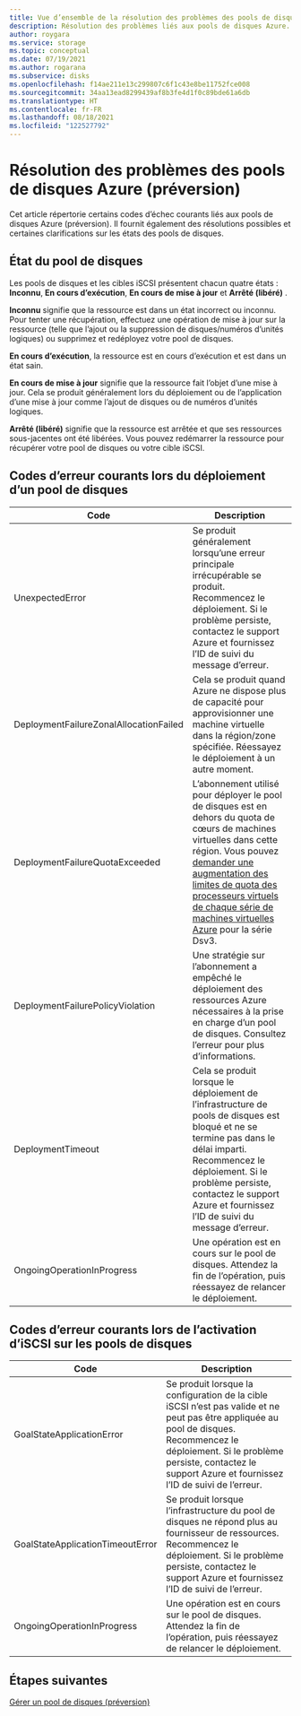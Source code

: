 ```yaml
---
title: Vue d’ensemble de la résolution des problèmes des pools de disques Azure (préversion)
description: Résolution des problèmes liés aux pools de disques Azure. Découvrez les codes d’échec courants et comment les résoudre.
author: roygara
ms.service: storage
ms.topic: conceptual
ms.date: 07/19/2021
ms.author: rogarana
ms.subservice: disks
ms.openlocfilehash: f14ae211e13c299807c6f1c43e8be11752fce008
ms.sourcegitcommit: 34aa13ead8299439af8b3fe4d1f0c89bde61a6db
ms.translationtype: HT
ms.contentlocale: fr-FR
ms.lasthandoff: 08/18/2021
ms.locfileid: "122527792"
---
```

# <a name="troubleshoot-azure-disk-pools-preview"></a>Résolution des problèmes des pools de disques Azure (préversion)

Cet article répertorie certains codes d’échec courants liés aux pools de disques Azure (préversion). Il fournit également des résolutions possibles et certaines clarifications sur les états des pools de disques.

## <a name="disk-pool-status"></a>État du pool de disques

Les pools de disques et les cibles iSCSI présentent chacun quatre états : **Inconnu**, **En cours d’exécution**, **En cours de mise à jour** et **Arrêté (libéré)** .

**Inconnu** signifie que la ressource est dans un état incorrect ou inconnu. Pour tenter une récupération, effectuez une opération de mise à jour sur la ressource (telle que l’ajout ou la suppression de disques/numéros d’unités logiques) ou supprimez et redéployez votre pool de disques.

**En cours d’exécution**, la ressource est en cours d’exécution et est dans un état sain.

**En cours de mise à jour** signifie que la ressource fait l’objet d’une mise à jour. Cela se produit généralement lors du déploiement ou de l’application d’une mise à jour comme l’ajout de disques ou de numéros d’unités logiques.

**Arrêté (libéré)** signifie que la ressource est arrêtée et que ses ressources sous-jacentes ont été libérées. Vous pouvez redémarrer la ressource pour récupérer votre pool de disques ou votre cible iSCSI.

## <a name="common-failure-codes-when-deploying-a-disk-pool"></a>Codes d’erreur courants lors du déploiement d’un pool de disques
 
|Code  |Description  |
|---------|---------|
|UnexpectedError     |Se produit généralement lorsqu’une erreur principale irrécupérable se produit. Recommencez le déploiement. Si le problème persiste, contactez le support Azure et fournissez l’ID de suivi du message d’erreur.         |
|DeploymentFailureZonalAllocationFailed     |Cela se produit quand Azure ne dispose plus de capacité pour approvisionner une machine virtuelle dans la région/zone spécifiée. Réessayez le déploiement à un autre moment.         |
|DeploymentFailureQuotaExceeded     |L’abonnement utilisé pour déployer le pool de disques est en dehors du quota de cœurs de machines virtuelles dans cette région. Vous pouvez [demander une augmentation des limites de quota des processeurs virtuels de chaque série de machines virtuelles Azure](../azure-portal/supportability/per-vm-quota-requests.md) pour la série Dsv3.         |
|DeploymentFailurePolicyViolation     |Une stratégie sur l’abonnement a empêché le déploiement des ressources Azure nécessaires à la prise en charge d’un pool de disques. Consultez l’erreur pour plus d’informations.         |
|DeploymentTimeout     |Cela se produit lorsque le déploiement de l’infrastructure de pools de disques est bloqué et ne se termine pas dans le délai imparti. Recommencez le déploiement. Si le problème persiste, contactez le support Azure et fournissez l’ID de suivi du message d’erreur.         |
|OngoingOperationInProgress     |Une opération est en cours sur le pool de disques. Attendez la fin de l’opération, puis réessayez de relancer le déploiement.         |

## <a name="common-failure-codes-when-enabling-iscsi-on-disk-pools"></a>Codes d’erreur courants lors de l’activation d’iSCSI sur les pools de disques

|Code  |Description  |
|---------|---------|
|GoalStateApplicationError     |Se produit lorsque la configuration de la cible iSCSI n’est pas valide et ne peut pas être appliquée au pool de disques. Recommencez le déploiement. Si le problème persiste, contactez le support Azure et fournissez l’ID de suivi de l’erreur.         |
|GoalStateApplicationTimeoutError     |Se produit lorsque l’infrastructure du pool de disques ne répond plus au fournisseur de ressources. Recommencez le déploiement. Si le problème persiste, contactez le support Azure et fournissez l’ID de suivi de l’erreur.         |
|OngoingOperationInProgress     |Une opération est en cours sur le pool de disques. Attendez la fin de l’opération, puis réessayez de relancer le déploiement.         |

## <a name="next-steps"></a>Étapes suivantes

[Gérer un pool de disques (préversion)](disks-pools-manage.md)
